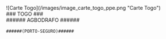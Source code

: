 
<div class="inner_subheaderR1" markdown="1">
![Carte Togo](/images/image_carte_togo_ppe.png "Carte Togo")
</div>
<div class="inner_subheaderR2" markdown="1">	
	### TOGO ###
</div>
<div class="inner_subheaderR3" markdown="1">	
	###### AGBODRAFO ######
	
	######(PORTO-SEGURO)######
</div>
